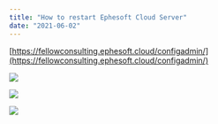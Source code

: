 ```yaml
---
title: "How to restart Ephesoft Cloud Server"
date: "2021-06-02"
---
```


[https://fellowconsulting.ephesoft.cloud/configadmin/](https://fellowconsulting.ephesoft.cloud/configadmin/)

![](/_images/doc2/image-1024x640.png)

![](/_images/doc2/image-2-1024x640.png)

![](/_images/doc2/image-3-1024x640.png)
